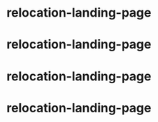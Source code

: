 # relocation-landing-page
# relocation-landing-page
# relocation-landing-page
# relocation-landing-page
